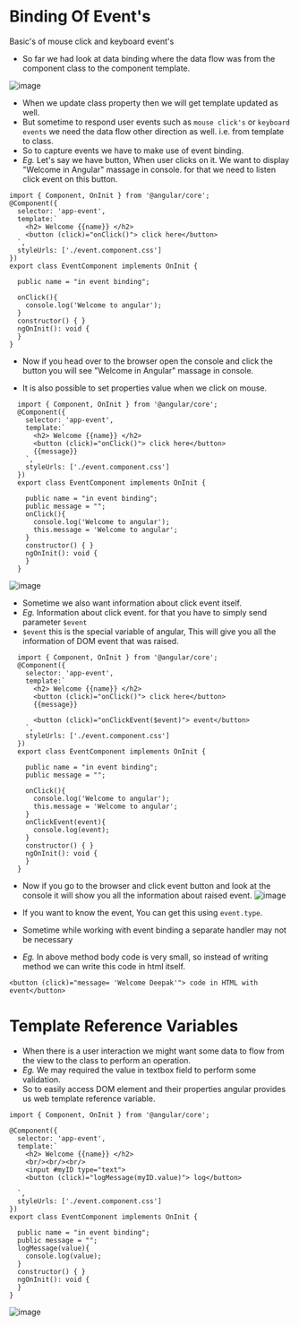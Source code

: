 # Binding Of Event's
Basic's of mouse click and keyboard event's

- So far we had look at data binding where the data flow was from the component class to the component template.

![image](https://user-images.githubusercontent.com/35020560/91059903-e955c400-e647-11ea-9cf8-33b8ca73b264.png)

- When we update class property then we will get template updated as well.
- But sometime to respond user events such as `mouse click's` or `keyboard events` we need the data flow other direction as well. i.e. from template to class.
- So to capture events we have to make use of event binding.
- *Eg.* Let's say we have button, When user clicks on it. We want to display "Welcome in Angular" massage in console.
  for that we need to listen click event on this button.
```
import { Component, OnInit } from '@angular/core';
@Component({
  selector: 'app-event',
  template:`
    <h2> Welcome {{name}} </h2>
    <button (click)="onClick()"> click here</button>
  `,
  styleUrls: ['./event.component.css']
})
export class EventComponent implements OnInit {

  public name = "in event binding";

  onClick(){
    console.log('Welcome to angular');
  }
  constructor() { }
  ngOnInit(): void {
  }
}
```
- Now if you head over to the browser open the console and click the button you will see "Welcome in Angular" massage in console.

- It is also possible to set properties value when we click on mouse.
```
  import { Component, OnInit } from '@angular/core';
  @Component({
    selector: 'app-event',
    template:`
      <h2> Welcome {{name}} </h2>
      <button (click)="onClick()"> click here</button>
      {{message}}
    `,
    styleUrls: ['./event.component.css']
  })
  export class EventComponent implements OnInit {

    public name = "in event binding";
    public message = "";
    onClick(){
      console.log('Welcome to angular');
      this.message = 'Welcome to angular';
    }
    constructor() { }
    ngOnInit(): void {
    }
  }

```

![image](https://user-images.githubusercontent.com/35020560/91062316-2ae76e80-e64a-11ea-92c2-250c72eb206d.png)

- Sometime we also want information about click event itself.
- *Eg.* Information about click event. for that you have to simply send parameter `$event`
- `$event` this is the special variable of angular, This will give you all the information of DOM event that was raised.
```
  import { Component, OnInit } from '@angular/core';
  @Component({
    selector: 'app-event',
    template:`
      <h2> Welcome {{name}} </h2>
      <button (click)="onClick()"> click here</button>
      {{message}}

      <button (click)="onClickEvent($event)"> event</button>
    `,
    styleUrls: ['./event.component.css']
  })
  export class EventComponent implements OnInit {

    public name = "in event binding";
    public message = "";
    
    onClick(){
      console.log('Welcome to angular');
      this.message = 'Welcome to angular';
    }
    onClickEvent(event){
      console.log(event);
    }
    constructor() { }
    ngOnInit(): void {
    }
  }

```
- Now if you go to the browser and click event button and look at the console it will show you all the information about raised event.
![image](https://user-images.githubusercontent.com/35020560/91063397-9251ee00-e64b-11ea-82e3-410fe721b65e.png)

- If you want to know the event, You can get this using `event.type`.
- Sometime while working with event binding a separate handler may not be necessary
- *Eg.* In above method body code is very small, so instead of writing method we can write this code in html itself.
```
<button (click)="message= 'Welcome Deepak'"> code in HTML with event</button>
```

# Template Reference Variables

- When there is a user interaction we might want some data to flow from the view to the class to perform an operation.
- *Eg.* We may required the value in textbox field to perform some validation.
- So to easily access DOM element and their properties angular provides us web template reference variable.
```
import { Component, OnInit } from '@angular/core';

@Component({
  selector: 'app-event',
  template:`
    <h2> Welcome {{name}} </h2>
    <br/><br/><br/>
    <input #myID type="text">
    <button (click)="logMessage(myID.value)"> log</button>

  `,
  styleUrls: ['./event.component.css']
})
export class EventComponent implements OnInit {

  public name = "in event binding";
  public message = "";
  logMessage(value){
    console.log(value);
  }
  constructor() { }
  ngOnInit(): void {
  }
}

```

![image](https://user-images.githubusercontent.com/35020560/91067498-a0563d80-e650-11ea-980f-9edc94f11aa8.png)




 

  
